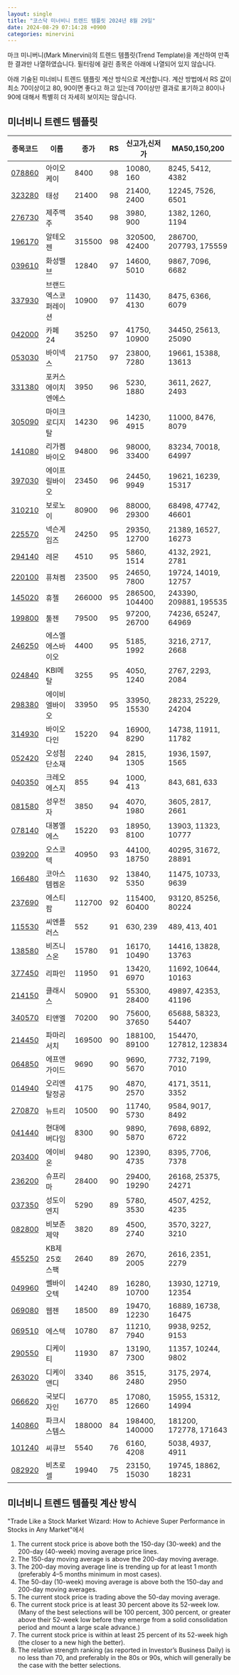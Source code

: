```yaml
---
layout: single
title: "코스닥 미너비니 트렌드 템플릿 2024년 8월 29일"
date: 2024-08-29 07:14:28 +0900
categories: minervini
---
```

마크 미니버니(Mark Minervini)의 트렌드 템플릿(Trend Template)을 계산하여 만족한 결과만 나열하였습니다. 필터링에 걸린 종목은 아래에 나열되어 있지 않습니다.

아래 기술된 미너비니 트렌드 템플릿 계산 방식으로 계산합니다. 계산 방법에서 RS 값이 최소 70이상이고 80, 90이면 좋다고 하고 있는데 70이상만 결과로 표기하고 80이나 90에 대해서 특별히 더 자세히 보이지는 않습니다.

## 미너비니 트렌드 템플릿

|종목코드|이름|종가|RS|신고가,신저가|MA50,150,200|
|------|---|---|--|---------|------------|
|[078860](https://finance.daum.net/quotes/A078860)|아이오케이|8400|98|10080, 160|8245, 5412, 4382|
|[323280](https://finance.daum.net/quotes/A323280)|태성|21400|98|21400, 2400|12245, 7526, 6501|
|[276730](https://finance.daum.net/quotes/A276730)|제주맥주|3540|98|3980, 900|1382, 1260, 1194|
|[196170](https://finance.daum.net/quotes/A196170)|알테오젠|315500|98|320500, 42400|286700, 207793, 175559|
|[039610](https://finance.daum.net/quotes/A039610)|화성밸브|12840|97|14600, 5010|9867, 7096, 6682|
|[337930](https://finance.daum.net/quotes/A337930)|브랜드엑스코퍼레이션|10900|97|11430, 4130|8475, 6366, 6079|
|[042000](https://finance.daum.net/quotes/A042000)|카페24|35250|97|41750, 10900|34450, 25613, 25090|
|[053030](https://finance.daum.net/quotes/A053030)|바이넥스|21750|97|23800, 7280|19661, 15388, 13613|
|[331380](https://finance.daum.net/quotes/A331380)|포커스에이치엔에스|3950|96|5230, 1880|3611, 2627, 2493|
|[305090](https://finance.daum.net/quotes/A305090)|마이크로디지탈|14230|96|14230, 4915|11000, 8476, 8079|
|[141080](https://finance.daum.net/quotes/A141080)|리가켐바이오|94800|96|98000, 33400|83234, 70018, 64997|
|[397030](https://finance.daum.net/quotes/A397030)|에이프릴바이오|23450|96|24450, 9949|19621, 16239, 15317|
|[310210](https://finance.daum.net/quotes/A310210)|보로노이|80900|96|88000, 29300|68498, 47742, 46601|
|[225570](https://finance.daum.net/quotes/A225570)|넥슨게임즈|24250|95|29350, 12700|21389, 16527, 16273|
|[294140](https://finance.daum.net/quotes/A294140)|레몬|4510|95|5860, 1514|4132, 2921, 2781|
|[220100](https://finance.daum.net/quotes/A220100)|퓨쳐켐|23500|95|24650, 7800|19724, 14019, 12757|
|[145020](https://finance.daum.net/quotes/A145020)|휴젤|266000|95|286500, 104400|243390, 209881, 195535|
|[199800](https://finance.daum.net/quotes/A199800)|툴젠|79500|95|97200, 26700|74236, 65247, 64969|
|[246250](https://finance.daum.net/quotes/A246250)|에스엘에스바이오|4400|95|5185, 1992|3216, 2717, 2668|
|[024840](https://finance.daum.net/quotes/A024840)|KBI메탈|3255|95|4050, 1240|2767, 2293, 2084|
|[298380](https://finance.daum.net/quotes/A298380)|에이비엘바이오|33950|95|33950, 15530|28233, 25229, 24204|
|[314930](https://finance.daum.net/quotes/A314930)|바이오다인|15220|94|16900, 8290|14738, 11911, 11782|
|[052420](https://finance.daum.net/quotes/A052420)|오성첨단소재|2240|94|2815, 1305|1936, 1597, 1565|
|[040350](https://finance.daum.net/quotes/A040350)|크레오에스지|855|94|1000, 413|843, 681, 633|
|[081580](https://finance.daum.net/quotes/A081580)|성우전자|3850|94|4070, 1980|3605, 2817, 2661|
|[078140](https://finance.daum.net/quotes/A078140)|대봉엘에스|15220|93|18950, 8100|13903, 11323, 10777|
|[039200](https://finance.daum.net/quotes/A039200)|오스코텍|40950|93|44100, 18750|40295, 31672, 28891|
|[166480](https://finance.daum.net/quotes/A166480)|코아스템켐온|11630|92|13840, 5350|11475, 10733, 9639|
|[237690](https://finance.daum.net/quotes/A237690)|에스티팜|112700|92|115400, 60400|93120, 85256, 80224|
|[115530](https://finance.daum.net/quotes/A115530)|씨엔플러스|552|91|630, 239|489, 413, 401|
|[138580](https://finance.daum.net/quotes/A138580)|비즈니스온|15780|91|16170, 10490|14416, 13828, 13763|
|[377450](https://finance.daum.net/quotes/A377450)|리파인|11950|91|13420, 6970|11692, 10644, 10163|
|[214150](https://finance.daum.net/quotes/A214150)|클래시스|50900|91|55300, 28400|49897, 42353, 41196|
|[340570](https://finance.daum.net/quotes/A340570)|티앤엘|70200|90|75600, 37650|65688, 58323, 54407|
|[214450](https://finance.daum.net/quotes/A214450)|파마리서치|169500|90|188100, 89100|154470, 127812, 123834|
|[064850](https://finance.daum.net/quotes/A064850)|에프앤가이드|9690|90|9690, 5670|7732, 7199, 7010|
|[014940](https://finance.daum.net/quotes/A014940)|오리엔탈정공|4175|90|4870, 2570|4171, 3511, 3352|
|[270870](https://finance.daum.net/quotes/A270870)|뉴트리|10500|90|11740, 5730|9584, 9017, 8492|
|[041440](https://finance.daum.net/quotes/A041440)|현대에버다임|8300|90|9890, 5870|7698, 6892, 6722|
|[203400](https://finance.daum.net/quotes/A203400)|에이비온|9480|90|12390, 4735|8395, 7706, 7378|
|[236200](https://finance.daum.net/quotes/A236200)|슈프리마|28400|90|29400, 19290|26168, 25375, 24271|
|[037350](https://finance.daum.net/quotes/A037350)|성도이엔지|5290|89|5780, 3530|4507, 4252, 4235|
|[082800](https://finance.daum.net/quotes/A082800)|비보존 제약|3820|89|4500, 2740|3570, 3227, 3210|
|[455250](https://finance.daum.net/quotes/A455250)|KB제25호스팩|2640|89|2670, 2005|2616, 2351, 2279|
|[049960](https://finance.daum.net/quotes/A049960)|쎌바이오텍|14240|89|16280, 10700|13930, 12719, 12354|
|[069080](https://finance.daum.net/quotes/A069080)|웹젠|18500|89|19470, 12230|16889, 16738, 16475|
|[069510](https://finance.daum.net/quotes/A069510)|에스텍|10780|87|11210, 7940|9938, 9252, 9153|
|[290550](https://finance.daum.net/quotes/A290550)|디케이티|11930|87|13190, 7300|11357, 10244, 9802|
|[263020](https://finance.daum.net/quotes/A263020)|디케이앤디|3340|86|3515, 2480|3175, 2974, 2950|
|[066620](https://finance.daum.net/quotes/A066620)|국보디자인|16770|85|17080, 12660|15955, 15312, 14994|
|[140860](https://finance.daum.net/quotes/A140860)|파크시스템스|188000|84|198400, 140000|181200, 172778, 171643|
|[101240](https://finance.daum.net/quotes/A101240)|씨큐브|5540|76|6160, 4208|5038, 4937, 4911|
|[082920](https://finance.daum.net/quotes/A082920)|비츠로셀|19940|75|23150, 15030|19745, 18862, 18231|

## 미너비니 트렌드 템플릿 계산 방식

"Trade Like a Stock Market Wizard: How to Achieve Super Performance in Stocks in Any Market"에서

 1. The current stock price is above both the 150-day (30-week) and the 200-day (40-week) moving average price lines.
 1. The 150-day moving average is above the 200-day moving average.
 1. The 200-day moving average line is trending up for at least 1 month (preferably 4–5 months minimum in most cases).
 1. The 50-day (10-week) moving average is above both the 150-day and 200-day moving averages.
 1. The current stock price is trading above the 50-day moving average.
 1. The current stock price is at least 30 percent above its 52-week low. (Many of the best selections will be 100 percent, 300 percent, or greater above their 52-week low before they emerge from a solid consolidation period and mount a large scale advance.)
 1. The current stock price is within at least 25 percent of its 52-week high (the closer to a new high the better).
 1. The relative strength ranking (as reported in Investor’s Business Daily) is no less than 70, and preferably in the 80s or 90s, which will generally be the case with the better selections.
